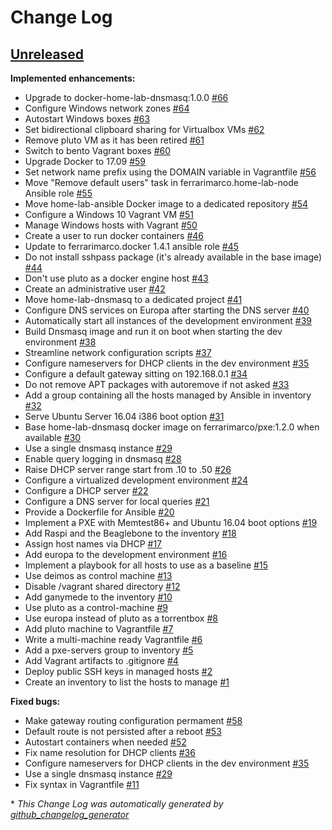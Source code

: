# Change Log

## [Unreleased](https://github.com/ferrarimarco/home-lab/tree/HEAD)

**Implemented enhancements:**

- Upgrade to docker-home-lab-dnsmasq:1.0.0 [\#66](https://github.com/ferrarimarco/home-lab/issues/66)
- Configure Windows network zones [\#64](https://github.com/ferrarimarco/home-lab/issues/64)
- Autostart Windows boxes [\#63](https://github.com/ferrarimarco/home-lab/issues/63)
- Set bidirectional clipboard sharing for Virtualbox VMs [\#62](https://github.com/ferrarimarco/home-lab/issues/62)
- Remove pluto VM as it has been retired [\#61](https://github.com/ferrarimarco/home-lab/issues/61)
- Switch to bento Vagrant boxes [\#60](https://github.com/ferrarimarco/home-lab/issues/60)
- Upgrade Docker to 17.09 [\#59](https://github.com/ferrarimarco/home-lab/issues/59)
- Set network name prefix using the DOMAIN variable in Vagrantfile [\#56](https://github.com/ferrarimarco/home-lab/issues/56)
- Move "Remove default users" task in ferrarimarco.home-lab-node Ansible role [\#55](https://github.com/ferrarimarco/home-lab/issues/55)
- Move home-lab-ansible Docker image to a dedicated repository [\#54](https://github.com/ferrarimarco/home-lab/issues/54)
- Configure a Windows 10 Vagrant VM [\#51](https://github.com/ferrarimarco/home-lab/issues/51)
- Manage Windows hosts with Vagrant [\#50](https://github.com/ferrarimarco/home-lab/issues/50)
- Create a user to run docker containers [\#46](https://github.com/ferrarimarco/home-lab/issues/46)
- Update to ferrarimarco.docker 1.4.1 ansible role [\#45](https://github.com/ferrarimarco/home-lab/issues/45)
- Do not install sshpass package (it's already available in the base image) [\#44](https://github.com/ferrarimarco/home-lab/issues/44)
- Don't use pluto as a docker engine host [\#43](https://github.com/ferrarimarco/home-lab/issues/43)
- Create an administrative user [\#42](https://github.com/ferrarimarco/home-lab/issues/42)
- Move home-lab-dnsmasq to a dedicated project [\#41](https://github.com/ferrarimarco/home-lab/issues/41)
- Configure DNS services on Europa after starting the DNS server [\#40](https://github.com/ferrarimarco/home-lab/issues/40)
- Automatically start all instances of the development environment [\#39](https://github.com/ferrarimarco/home-lab/issues/39)
- Build Dnsmasq image and run it on boot when starting the dev environment [\#38](https://github.com/ferrarimarco/home-lab/issues/38)
- Streamline network configuration scripts [\#37](https://github.com/ferrarimarco/home-lab/issues/37)
- Configure nameservers for DHCP clients in the dev environment [\#35](https://github.com/ferrarimarco/home-lab/issues/35)
- Configure a default gateway sitting on 192.168.0.1 [\#34](https://github.com/ferrarimarco/home-lab/issues/34)
- Do not remove APT packages with autoremove if not asked [\#33](https://github.com/ferrarimarco/home-lab/issues/33)
- Add a group containing all the hosts managed by Ansible in inventory [\#32](https://github.com/ferrarimarco/home-lab/issues/32)
- Serve Ubuntu Server 16.04 i386 boot option [\#31](https://github.com/ferrarimarco/home-lab/issues/31)
- Base home-lab-dnsmasq docker image on ferrarimarco/pxe:1.2.0 when available [\#30](https://github.com/ferrarimarco/home-lab/issues/30)
- Use a single dnsmasq instance [\#29](https://github.com/ferrarimarco/home-lab/issues/29)
- Enable query logging in dnsmasq [\#28](https://github.com/ferrarimarco/home-lab/issues/28)
- Raise DHCP server range start from .10 to .50 [\#26](https://github.com/ferrarimarco/home-lab/issues/26)
- Configure a virtualized development environment [\#24](https://github.com/ferrarimarco/home-lab/issues/24)
- Configure a DHCP server [\#22](https://github.com/ferrarimarco/home-lab/issues/22)
- Configure a DNS server for local queries [\#21](https://github.com/ferrarimarco/home-lab/issues/21)
- Provide a Dockerfile for Ansible [\#20](https://github.com/ferrarimarco/home-lab/issues/20)
- Implement a PXE with Memtest86+ and Ubuntu 16.04 boot options [\#19](https://github.com/ferrarimarco/home-lab/issues/19)
- Add Raspi and the Beaglebone to the inventory [\#18](https://github.com/ferrarimarco/home-lab/issues/18)
- Assign host names via DHCP [\#17](https://github.com/ferrarimarco/home-lab/issues/17)
- Add europa to the development environment [\#16](https://github.com/ferrarimarco/home-lab/issues/16)
- Implement a playbook for all hosts to use as a baseline [\#15](https://github.com/ferrarimarco/home-lab/issues/15)
- Use deimos as control machine [\#13](https://github.com/ferrarimarco/home-lab/issues/13)
- Disable /vagrant shared directory [\#12](https://github.com/ferrarimarco/home-lab/issues/12)
- Add ganymede to the inventory [\#10](https://github.com/ferrarimarco/home-lab/issues/10)
- Use pluto as a control-machine [\#9](https://github.com/ferrarimarco/home-lab/issues/9)
- Use europa instead of pluto as a torrentbox [\#8](https://github.com/ferrarimarco/home-lab/issues/8)
- Add pluto machine to Vagrantfile [\#7](https://github.com/ferrarimarco/home-lab/issues/7)
- Write a multi-machine ready Vagrantfile [\#6](https://github.com/ferrarimarco/home-lab/issues/6)
- Add a pxe-servers group to inventory [\#5](https://github.com/ferrarimarco/home-lab/issues/5)
- Add Vagrant artifacts to .gitignore [\#4](https://github.com/ferrarimarco/home-lab/issues/4)
- Deploy public SSH keys in managed hosts [\#2](https://github.com/ferrarimarco/home-lab/issues/2)
- Create an inventory to list the hosts to manage [\#1](https://github.com/ferrarimarco/home-lab/issues/1)

**Fixed bugs:**

- Make gateway routing configuration permament [\#58](https://github.com/ferrarimarco/home-lab/issues/58)
- Default route is not persisted after a reboot [\#53](https://github.com/ferrarimarco/home-lab/issues/53)
- Autostart containers when needed [\#52](https://github.com/ferrarimarco/home-lab/issues/52)
- Fix name resolution for DHCP clients [\#36](https://github.com/ferrarimarco/home-lab/issues/36)
- Configure nameservers for DHCP clients in the dev environment [\#35](https://github.com/ferrarimarco/home-lab/issues/35)
- Use a single dnsmasq instance [\#29](https://github.com/ferrarimarco/home-lab/issues/29)
- Fix syntax in Vagrantfile [\#11](https://github.com/ferrarimarco/home-lab/issues/11)



\* *This Change Log was automatically generated by [github_changelog_generator](https://github.com/skywinder/Github-Changelog-Generator)*
